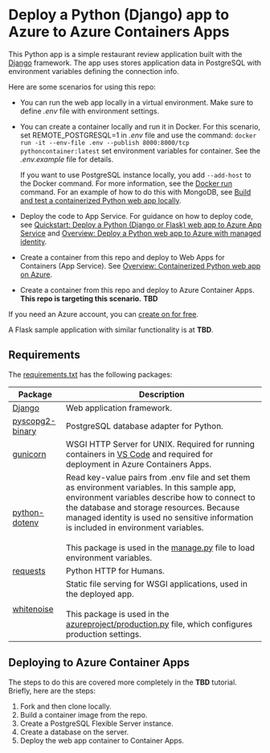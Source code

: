 # Deploy a Python (Django) app to Azure to Azure Containers Apps

This Python app is a simple restaurant review application built with the [Django](https://www.djangoproject.com/) framework. The app uses stores application data in PostgreSQL with environment variables defining the connection info.

Here are some scenarios for using this repo:

* You can run the web app locally in a virtual environment. Make sure to define *.env* file with environment settings.

* You can create a container locally and run it in Docker. For this scenario, set REMOTE_POSTGRESQL=1 in *.env* file and use the command: `docker run -it --env-file .env --publish 8000:8000/tcp pythoncontainer:latest` set environment variables for container. See the *.env.example* file for details.

  If you want to use PostgreSQL instance locally, you add `--add-host` to the Docker command. For more information, see the [Docker run](https://docs.docker.com/engine/reference/commandline/run/) command. For an example of how to do this with MongoDB, see [Build and test a containerized Python web app locally](https://docs.microsoft.com/azure/developer/python/tutorial-containerize-deploy-python-web-app-azure-02).

* Deploy the code to App Service. For guidance on how to deploy code, see [Quickstart: Deploy a Python (Django or Flask) web app to Azure App Service](https://docs.microsoft.com/azure/app-service/quickstart-python) and [Overview: Deploy a Python web app to Azure with managed identity](https://docs.microsoft.com/azure/developer/python/tutorial-python-managed-identity-01).

* Create a container from this repo and deploy to Web Apps for Containers (App Service). See [Overview: Containerized Python web app on Azure](https://docs.microsoft.com/azure/developer/python/tutorial-containerize-deploy-python-web-app-azure-01).

* Create a container from this repo and deploy to Azure Container Apps. **This repo is targeting this scenario.** **TBD**

If you need an Azure account, you can [create on for free](https://azure.microsoft.com/free/).

A Flask sample application with similar functionality is at **TBD**.

## Requirements

The [requirements.txt](./requirements.txt) has the following packages:

| Package | Description |
| ------- | ----------- |
| [Django](https://pypi.org/project/Django/) | Web application framework. |
| [pyscopg2-binary](https://pypi.org/project/psycopg-binary/) | PostgreSQL database adapter for Python. |
| [gunicorn](https://pypi.org/project/gunicorn/) | WSGI HTTP Server for UNIX. Required for running containers in [VS Code](https://code.visualstudio.com/docs/containers/quickstart-python#_gunicorn-modifications-for-djangoflask-apps) and required for deployment in Azure Containers Apps. |
| [python-dotenv](https://pypi.org/project/python-dotenv/) | Read key-value pairs from .env file and set them as environment variables. In this sample app, environment variables describe how to connect to the database and storage resources. Because managed identity is used no sensitive information is included in environment variables. <br><br> This package is used in the [manage.py](./manage.py) file to load environment variables. |
| [requests](https://pypi.org/project/requests/) | Python HTTP for Humans. |
| [whitenoise](https://pypi.org/project/whitenoise/) | Static file serving for WSGI applications, used in the deployed app. <br><br> This package is used in the [azureproject/production.py](./azureproject/production.py) file, which configures production settings. |

## Deploying to Azure Container Apps

The steps to do this are covered more completely in the **TBD** tutorial. Briefly, here are the steps:

1. Fork and then clone locally.
1. Build a container image from the repo.
1. Create a PostgreSQL Flexible Server instance.
1. Create a database on the server.
1. Deploy the web app container to Container Apps.
